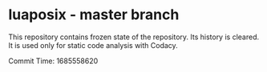 # luaposix - master branch

This repository contains frozen state of the repository.
Its history is cleared. It is used only for static code
analysis with Codacy.

Commit Time: 1685558620